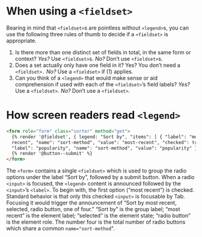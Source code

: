 # When using a `<fieldset>`

Bearing in mind that `<fieldset>`s are pointless without `<legend>`s, you can use the following three rules of thumb to decide if a `<fieldset>` is appropriate.

1. Is there more than one distinct set of fields in total, in the same form or context? _Yes?_ Use `<fieldset>`s. _No?_ Don’t use `<fieldset>`s.
2. Does a set actually only have one field in it? Yes? You don’t need a `<fieldset>.` _No?_ Use a `<fieldset>` if (1) applies.
3. Can you think of a `<legend>` that would make sense or aid comprehension if used with each of the `<fieldset>`’s field labels? _Yes?_ Use a `<fieldset>`. _No?_ Don’t use a `<fieldset>`.

# How screen readers read `<legend>`

```html
<form role="form" class="sorter" method="get">
  {% render '@fieldset', { legend: "Sort by", "items": [ { "label": "most
  recent", "name": "sort-method", "value": "most-recent", "checked": true }, {
  "label": "popularity", "name": "sort-method", "value": "popularity" } ] } %}
  {% render '@button--submit' %}
</form>
```

The `<form>` contains a single `<fieldset>` which is used to group the radio options under the label “Sort by”, followed by a submit button. When a radio `<input>` is focused, the `<legend>` content is announced followed by the `<input>`’s `<label>`. To begin with, the first option (“most recent”) is checked. Standard behavior is that only this checked `<input>` is focusable by Tab. Focusing it would trigger the announcement of “Sort by most recent, selected, radio button, one of four.” “Sort by” is the group label; “most recent” is the element label; “selected” is the element state; “radio button” is the element role. The number four is the total number of radio buttons which share a common `name="sort-method`".

